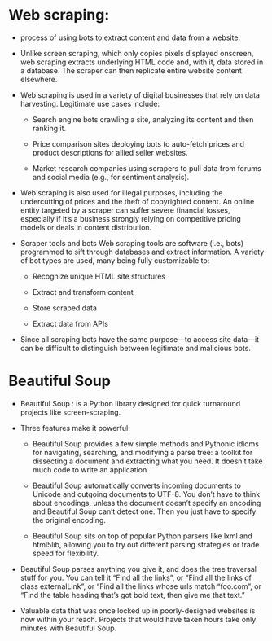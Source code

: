 # Web scraping:

* process of using bots to extract content and data from a website.

* Unlike screen scraping, which only copies pixels displayed onscreen, web scraping extracts underlying HTML code and, with it, data stored in a database. The scraper can then replicate entire website content elsewhere.

* Web scraping is used in a variety of digital businesses that rely on data harvesting. Legitimate use cases include:

    * Search engine bots crawling a site, analyzing its content and then ranking it.
    
    * Price comparison sites deploying bots to auto-fetch prices and product descriptions for allied seller websites.
    
    * Market research companies using scrapers to pull data from forums and social media (e.g., for sentiment analysis).

* Web scraping is also used for illegal purposes, including the undercutting of prices and the theft of copyrighted content. An online entity targeted by a scraper can suffer severe financial losses, especially if it’s a business strongly relying on competitive pricing models or deals in content distribution.

* Scraper tools and bots Web scraping tools are software (i.e., bots) programmed to sift through databases and extract information. A variety of bot types are used, many being fully customizable to:

    * Recognize unique HTML site structures
    
    * Extract and transform content
    
    * Store scraped data
    
    * Extract data from APIs

* Since all scraping bots have the same purpose—to access site data—it can be difficult to distinguish between legitimate and malicious bots.

# Beautiful Soup

* Beautiful Soup : is a Python library designed for quick turnaround projects like screen-scraping.

* Three features make it powerful:

    * Beautiful Soup provides a few simple methods and Pythonic idioms for navigating, searching, and modifying a parse tree: a toolkit for dissecting a document and extracting what you need. It doesn’t take much code to write an application

    * Beautiful Soup automatically converts incoming documents to Unicode and outgoing documents to UTF-8. You don’t have to think about encodings, unless the document doesn’t specify an encoding and Beautiful Soup can’t detect one. Then you just have to specify the original encoding.

    * Beautiful Soup sits on top of popular Python parsers like lxml and html5lib, allowing you to try out different parsing strategies or trade speed for flexibility.

* Beautiful Soup parses anything you give it, and does the tree traversal stuff for you. You can tell it “Find all the links”, or “Find all the links of class externalLink”, or “Find all the links whose urls match “foo.com”, or “Find the table heading that’s got bold text, then give me that text.”

* Valuable data that was once locked up in poorly-designed websites is now within your reach. Projects that would have taken hours take only minutes with Beautiful Soup.